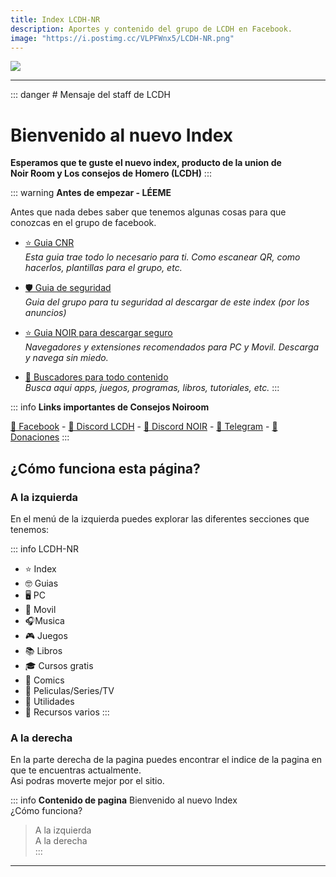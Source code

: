 ```yaml
---
title: Index LCDH-NR
description: Aportes y contenido del grupo de LCDH en Facebook.
image: "https://i.postimg.cc/VLPFWnx5/LCDH-NR.png"
---
```


![](https://i.postimg.cc/ZnZGYHfn/INDEX-LCDH-NR.png)

---
::: danger # Mensaje del staff de LCDH

# Bienvenido al nuevo Index

**Esperamos que te guste el nuevo index, producto de la union de      
Noir Room y Los consejos de Homero (LCDH)**
:::

::: warning **Antes de empezar - LÉEME**

Antes que nada debes saber que tenemos algunas cosas para que conozcas en el grupo de facebook.
- [⭐ Guia CNR](/Index/guia-lcdh)      
*Esta  guia trae todo lo necesario para ti. Como escanear QR, como hacerlos, plantillas para el grupo, etc.*
- [🛡️ Guia de seguridad](/Index/guia-cyberseguridad)     
*Guia del grupo para tu seguridad al descargar de este index (por los anuncios)*
- [⭐ Guia NOIR para descargar seguro](/Tutoriales/navega-seguro)     
*Navegadores y extensiones recomendados para PC y Movil. Descarga y navega sin miedo.*

- [🔎 Buscadores para todo contenido](/buscadores)      
*Busca aqui apps, juegos, programas, libros, tutoriales, etc.*
:::

::: info **Links importantes de Consejos Noiroom**

[💙 Facebook](https://www.facebook.com/consejosnoiroom) - [💜 Discord LCDH](https://discord.gg/RaJEJPQYPb) - [🖤  Discord NOIR](https://discord.gg/cua9Qvfvz5) - [🩵 Telegram](https://t.me/+P_62Yt-WQXs0ZjMx) - [🩷 Donaciones](https://www.buymeacoffee.com/consejosnoiroom)
:::

## ¿Cómo funciona esta página?

### A la izquierda

En el menú de la izquierda puedes explorar las diferentes secciones que tenemos:

::: info LCDH-NR
- ⭐ Index
- 🤓 Guias
- 🖥️ PC
- 📲 Movil
- 🎧Musica
- 🎮 Juegos
- 📚 Libros
- 🎓 Cursos gratis
- 📙 Comics
- 🍿 Peliculas/Series/TV
- 🔧 Utilidades
- 📂 Recursos varios
:::

### A la derecha

En la parte derecha de la pagina puedes encontrar el indice de la pagina en que te encuentras actualmente.    
Asi podras moverte mejor por el sitio.

::: info **Contenido de pagina**
Bienvenido al nuevo Index    
¿Cómo funciona?    
> A la izquierda     
> A la derecha    
:::

---

